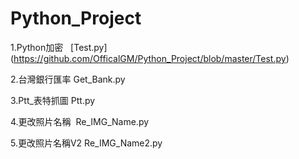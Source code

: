 ﻿# Python_Project
1.Python加密   [Test.py] (https://github.com/OfficalGM/Python_Project/blob/master/Test.py)

2.台灣銀行匯率 	Get_Bank.py  

3.Ptt_表特抓圖	Ptt.py  

4.更改照片名稱  Re_IMG_Name.py 

5.更改照片名稱V2 Re_IMG_Name2.py
